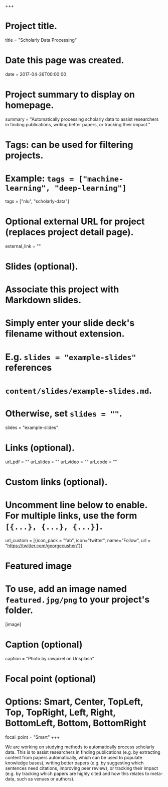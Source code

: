 +++
# Project title.
title = "Scholarly Data Processing"

# Date this page was created.
date = 2017-04-26T00:00:00

# Project summary to display on homepage.
summary = "Automatically processing scholarly data to assist researchers in finding publications, writing better papers, or tracking their impact."

# Tags: can be used for filtering projects.
# Example: `tags = ["machine-learning", "deep-learning"]`
tags = ["nlu", "scholarly-data"]

# Optional external URL for project (replaces project detail page).
external_link = ""

# Slides (optional).
#   Associate this project with Markdown slides.
#   Simply enter your slide deck's filename without extension.
#   E.g. `slides = "example-slides"` references 
#   `content/slides/example-slides.md`.
#   Otherwise, set `slides = ""`.
slides = "example-slides"

# Links (optional).
url_pdf = ""
url_slides = ""
url_video = ""
url_code = ""

# Custom links (optional).
#   Uncomment line below to enable. For multiple links, use the form `[{...}, {...}, {...}]`.
url_custom = [{icon_pack = "fab", icon="twitter", name="Follow", url = "https://twitter.com/georgecushen"}]

# Featured image
# To use, add an image named `featured.jpg/png` to your project's folder. 
[image]
  # Caption (optional)
  caption = "Photo by rawpixel on Unsplash"
  
  # Focal point (optional)
  # Options: Smart, Center, TopLeft, Top, TopRight, Left, Right, BottomLeft, Bottom, BottomRight
  focal_point = "Smart"
+++

We are working on studying methods to automatically process scholarly data. This is to assist researchers in finding publications (e.g. by extracting content from papers automatically, which can be used to populate knowledge bases), writing better papers (e.g. by suggesting which sentences need citations, improving peer review), or tracking their impact (e.g. by tracking which papers are highly cited and how this relates to meta-data, such as venues or authors).

